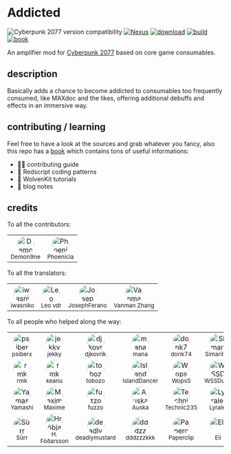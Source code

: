 # Addicted

![Cyberpunk 2077 version compatibility](https://img.shields.io/badge/Cyberpunk_2077-patch_2.31-yellow) [![Nexus](https://img.shields.io/badge/Nexus-Addicted-orange)](https://www.nexusmods.com/cyberpunk2077/mods/7480) [![download](https://img.shields.io/github/v/release/cyb3rpsych0s1s/4ddicted?display_name=tag&include_prereleases&label=Download)](https://github.com/cyb3rpsych0s1s/4ddicted/releases/latest) [![build](https://github.com/cyb3rpsych0s1s/4ddicted/actions/workflows/quality.yml/badge.svg)](https://github.com/cyb3rpsych0s1s/4ddicted/actions) [![book](https://github.com/cyb3rpsych0s1s/4ddicted/actions/workflows/pages.yml/badge.svg)](https://cyb3rpsych0s1s.github.io/4ddicted/)

An amplifier mod for [Cyberpunk 2077](https://www.cyberpunk.net/) based on core game consumables.

## description

Basically adds a chance to become addicted to consumables too frequently consumed, like MAXdoc and the likes, offering additional debuffs and effects in an immersive way.

## contributing / learning

Feel free to have a look at the sources and grab whatever you fancy,
also this repo has a [book](https://cyb3rpsych0s1s.github.io/4ddicted/) which contains tons of useful informations:

- 🧑‍💻 contributing guide
- 🔴 Redscript coding patterns
- 🐺 WolvenKit tutorials
- 📝 blog notes

## credits

To all the contributors:

<!-- markdownlint-disable MD033 -->
<table>
  <tr>
    <td align="center">
      <a href="https://github.com/DerekM07" style="text-decoration: none;">
        <div align="center">
          <img src="https://avatars.githubusercontent.com/DerekM07?s=40" width="40px" alt="Demon9ne" style="border-radius:50%;" />
          <br />
          <sub>Demon9ne</sub>
        </div>
      </a>
    </td>
    <td align="center">
      <a href="https://github.com/Phoenica" style="text-decoration: none;">
        <div align="center">
          <img src="https://avatars.githubusercontent.com/Phoenica?s=40" width="40px" alt="Phoenicia" style="border-radius:50%;" />
          <br />
          <sub>Phoenicia</sub>
        </div>
      </a>
    </td>
  </tr>
</table>
<!-- markdownlint-enable MD033 -->

To all the translators:

<!-- markdownlint-disable MD033 -->
<table>
  <tr>
    <td align="center">
      <div align="center" style="text-decoration: none;">
        <img src="https://avatars.githubusercontent.com/u/0?s=40" width="40px" alt="iwasniko" style="border-radius:50%;" />
        <br />
        <sub>iwasniko</sub>
      </div>
    </td>
    <td align="center">
      <div align="center" style="text-decoration: none;">
        <img src="https://avatars.githubusercontent.com/u/0?s=40" width="40px" alt="Leo vdr" style="border-radius:50%;" />
        <br />
        <sub>Leo vdr</sub>
      </div>
    </td>
    <td align="center">
      <a href="https://github.com/JosephFerano" style="text-decoration: none;">
        <div align="center">
          <img src="https://avatars.githubusercontent.com/JosephFerano?s=40" width="40px" alt="JosephFerano" style="border-radius:50%;" />
          <br />
          <sub>JosephFerano</sub>
        </div>
      </a>
    </td>
    <td align="center">
      <div align="center" style="text-decoration: none;">
        <img src="https://avatars.githubusercontent.com/u/0?s=40" width="40px" alt="Vanman Zhang" style="border-radius:50%;" />
        <br />
        <sub>Vanman Zhang</sub>
      </div>
    </td>
  </tr>
</table>
<!-- markdownlint-enable MD033 -->

To all people who helped along the way:

<!-- markdownlint-disable MD033 -->
<table>
  <tr>
    <td align="center">
      <a href="https://github.com/psiberx" style="text-decoration: none;">
        <div align="center">
          <img src="https://avatars.githubusercontent.com/psiberx?s=40" width="40px" alt="psiberx" style="border-radius:50%;" />
          <br />
          <sub>psiberx</sub>
        </div>
      </a>
    </td>
    <td align="center">
      <a href="https://github.com/jac3km4" style="text-decoration: none;">
        <div align="center">
          <img src="https://avatars.githubusercontent.com/jac3km4?s=40" width="40px" alt="jekky" style="border-radius:50%;" />
          <br />
          <sub>jekky</sub>
        </div>
      </a>
    </td>
    <td align="center">
      <a href="https://github.com/djkovrik" style="text-decoration: none;">
        <div align="center">
          <img src="https://avatars.githubusercontent.com/djkovrik?s=40" width="40px" alt="djkovrik" style="border-radius:50%;" />
          <br />
          <sub>djkovrik</sub>
        </div>
      </a>
    </td>
    <td align="center">
      <a href="https://github.com/manavortex" style="text-decoration: none;">
        <div align="center">
          <img src="https://avatars.githubusercontent.com/manavortex?s=40" width="40px" alt="manavortex" style="border-radius:50%;" />
          <br />
          <sub>mana</sub>
        </div>
      </a>
    </td>
    <td align="center">
      <a href="https://next.nexusmods.com/profile/donk74/mods" style="text-decoration: none;">
        <div align="center">
          <img src="https://avatars.nexusmods.com/3177330/100?s=40" width="40px" alt="donk74" style="border-radius:50%;" />
          <br />
          <sub>donk74</sub>
        </div>
      </a>
    </td>
    <td align="center">
      <a href="https://github.com/Simarilius-uk" style="text-decoration: none;">
        <div align="center">
          <img src="https://avatars.githubusercontent.com/Simarilius-uk?s=40" width="40px" alt="Simarilius" style="border-radius:50%;" />
          <br />
          <sub>Simarilius</sub>
        </div>
      </a>
    </td>
  </tr>
  <tr>
    <td align="center">
      <a href="https://github.com/rmk" style="text-decoration: none;">
        <div align="center">
          <img src="https://avatars.nexusmods.com/84555803/100?s=40" width="40px" alt="rmk" style="border-radius:50%;" />
          <br />
          <sub>rmk</sub>
        </div>
      </a>
    </td>
    <td align="center">
      <a href="https://github.com/justarandomguyintheinternet" style="text-decoration: none;">
        <div align="center">
          <img src="https://avatars.githubusercontent.com/justarandomguyintheinternet?s=40" width="40px" alt="rmk" style="border-radius:50%;" />
          <br />
          <sub>keanu</sub>
        </div>
      </a>
    </td>
    <td align="center">
      <a href="https://github.com/tobozo" style="text-decoration: none;">
        <div align="center">
          <img src="https://avatars.githubusercontent.com/tobozo?s=40" width="40px" alt="tobozo" style="border-radius:50%;" />
          <br />
          <sub>tobozo</sub>
        </div>
      </a>
    </td>
    <td align="center">
      <a href="https://github.com/IslandDancer" style="text-decoration: none;">
        <div align="center">
          <img src="https://avatars.githubusercontent.com/IslandDancer?s=40" width="40px" alt="IslandDancer" style="border-radius:50%;" />
          <br />
          <sub>IslandDancer</sub>
        </div>
      </a>
    </td>
    <td align="center">
      <a href="https://github.com/WopsS" style="text-decoration: none;">
        <div align="center">
          <img src="https://avatars.githubusercontent.com/WopsS?s=40" width="40px" alt="WopsS" style="border-radius:50%;" />
          <br />
          <sub>WopsS</sub>
        </div>
      </a>
    </td>
    <td align="center">
      <a href="https://github.com/WSSDude" style="text-decoration: none;">
        <div align="center">
          <img src="https://avatars.githubusercontent.com/WSSDude?s=40" width="40px" alt="WSSDude" style="border-radius:50%;" />
          <br />
          <sub>WSSDude</sub>
        </div>
      </a>
    </td>
  </tr>
  <tr>
    <td align="center">
      <a href="https://github.com/Yamashi" style="text-decoration: none;">
        <div align="center">
          <img src="https://avatars.githubusercontent.com/Yamashi?s=40" width="40px" alt="Yamashi" style="border-radius:50%;" />
          <br />
          <sub>Yamashi</sub>
        </div>
      </a>
    </td>
    <td align="center">
      <a href="https://github.com/maximegmd" style="text-decoration: none;">
        <div align="center">
          <img src="https://avatars.githubusercontent.com/maximegmd?s=40" width="40px" alt="Maxime" style="border-radius:50%;" />
          <br />
          <sub>Maxime</sub>
        </div>
      </a>
    </td>
    <td align="center">
      <a href="https://github.com/rfuzzo" style="text-decoration: none;">
        <div align="center">
          <img src="https://avatars.githubusercontent.com/rfuzzo?s=40" width="40px" alt="fuzzo" style="border-radius:50%;" />
          <br />
          <sub>fuzzo</sub>
        </div>
      </a>
    </td>
    <td align="center">
      <a href="https://github.com/effs" style="text-decoration: none;">
        <div align="center">
          <img src="https://avatars.githubusercontent.com/effs?s=40" width="40px" alt="Auska" style="border-radius:50%;" />
          <br />
          <sub>Auska</sub>
        </div>
      </a>
    </td>
    <td align="center">
      <div align="center" style="text-decoration: none;">
        <img src="https://avatars.githubusercontent.com/u/0?s=40" width="40px" alt="Technic235" style="border-radius:50%;" />
        <br />
        <sub>Technic235</sub>
      </div>
    </td>
    <td align="center">
      <div align="center" style="text-decoration: none;">
        <img src="https://avatars.githubusercontent.com/u/0?s=40" width="40px" alt="Lyralei" style="border-radius:50%;" />
        <br />
        <sub>Lyralei</sub>
      </div>
    </td>
  </tr>
  <tr>
    <td align="center">
      <div align="center" style="text-decoration: none;">
        <img src="https://avatars.githubusercontent.com/u/0?s=40" width="40px" alt="Sürr" style="border-radius:50%;" />
        <br />
        <sub>Sürr</sub>
      </div>
    </td>
    <td align="center">
      <div align="center" style="text-decoration: none;">
        <img src="https://avatars.githubusercontent.com/u/0?s=40" width="40px" alt="Hróbjartur Fóðarsson" style="border-radius:50%;" />
        <br />
        <sub>H. Fóðarsson</sub>
      </div>
    </td>
    <td align="center">
      <div align="center" style="text-decoration: none;">
        <img src="https://avatars.githubusercontent.com/u/0?s=40" width="40px" alt="deadlymustard" style="border-radius:50%;" />
        <br />
        <sub>deadlymustard</sub>
      </div>
    </td>
    <td align="center">
      <div align="center" style="text-decoration: none;">
        <img src="https://avatars.githubusercontent.com/u/0?s=40" width="40px" alt="dddzzzkkk" style="border-radius:50%;" />
        <br />
        <sub>dddzzzkkk</sub>
      </div>
    </td>
    <td align="center">
      <div align="center" style="text-decoration: none;">
        <img src="https://avatars.githubusercontent.com/u/0?s=40" width="40px" alt="Paperclip" style="border-radius:50%;" />
        <br />
        <sub>Paperclip</sub>
      </div>
    </td>
    <td align="center">
      <div align="center" style="text-decoration: none;">
        <img src="https://avatars.githubusercontent.com/u/0?s=40" width="40px" alt="Eli" style="border-radius:50%;" />
        <br />
        <sub>Eli</sub>
      </div>
    </td>
  </tr>
</table>
<!-- markdownlint-enable MD033 -->
